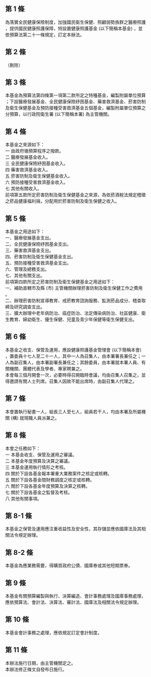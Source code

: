 第 1 條
-------
為落實全民健康保險制度，加強國民衛生保健、照顧弱勢族群之醫療照護  
，提供國民健康照護保障，特設置健康照護基金 (以下簡稱本基金) ，並  
依預算法第二十一條規定，訂定本辦法。

第 2 條
-------
（刪除）

第 3 條
-------
本基金為預算法第四條第一項第二款所定之特種基金，編製附屬單位預算  
；下設醫療發展基金、全民健康保險紓困基金、藥害救濟基金、菸害防制  
及衛生保健基金及預防接種受害救濟基金五個基金，編製附屬單位預算之  
分預算，以行政院衛生署 (以下簡稱本署) 為主管機關。

第 4 條
-------
本基金之來源如下：  
一  由政府循預算程序之撥款。  
二  醫療發展基金收入。  
三  全民健康保險紓困基金收入。  
四  藥害救濟基金收入。  
五  菸害防制及衛生保健基金收入。  
六  預防接種受害救濟基金收入。  
七  其他有關收入。  
前項第五款所定菸害防制及衛生保健基金之來源，為依菸酒稅法規定稽徵  
之菸品健康福利捐，分配用於菸害防制及衛生保健之收入。

第 5 條
-------
本基金之用途如下：  
一、醫療發展基金支出。  
二、全民健康保險紓困基金支出。  
三、藥害救濟基金支出。  
四、菸害防制及衛生保健基金支出。  
五、預防接種受害救濟基金支出。  
六、管理及總務支出。  
七、其他有關支出。  
前項第四款所定之菸害防制及衛生保健基金之用途如下：  
一、補助直轄市及縣 (市) 主管機關辦理菸害防制及衛生保健工作之費用  
    。  
二、辦理菸害防制宣導教育、戒菸教育諮詢服務、監測菸品成分、稽查取  
    締及研究調查支出。  
三、擴大辦理中老年病防治、癌症防治、法定傳染病防治、社區健康、衛  
    生教育、婦幼衛生、優生保健、兒童及青少年保健等衛生保健支出。

第 6 條
-------
本基金之收支、保管及運用，應設健康照護基金管理會 (以下簡稱本會)  
，置委員十七人至二十一人，其中一人為召集人，由本署署長兼任之；一  
人為副召集人，由本署副署長兼任之；其餘委員，由本署就本署人員、有  
關機關、團體代表及學者、專家聘兼之。  
本會每三個月開會一次，必要時得召開臨時會議，均由召集人召集之，並  
得邀請有關人士列席。召集人因故不能出席時，由副召集人代理之。

第 7 條
-------
本會置執行秘書一人，組長三人至七人，組員若干人，均由本署及所屬機  
關 (構) 就現職人員派兼之。

第 8 條
-------
本會之任務如下：  
一  本基金收支、保管及運用之審議。  
二  本基金年度預算及決算之審議。  
三  本基金運用執行情形之考核。  
四  關於下設各基金報本署重大業務案件之核定或核轉。  
五  關於下設各基金間財務調度之核定或核轉。  
六  關於下設各基金年度預算及決算之核轉。  
七  關於下設各基金之監督及考核。  
八  其他有關事項。

第 8-1 條
---------
本基金之保管及運用應注重收益性及安全性，其存儲並應依國庫法及其相  
關法令規定辦理。

第 8-2 條
---------
本基金為應業務需要，得購買政府公債、國庫券或其他短期票券。

第 9 條
-------
本基金有關預算編製與執行、決算編造、會計事務處理及國庫事務處理，  
應依預算法、會計法、決算法、審計法、國庫法及相關法令規定辦理。

第 10 條
--------
本基金會計事務之處理，應依規定訂定會計制度。

第 11 條
--------
本辦法施行日期，由主管機關定之。  
本辦法修正條文自發布日施行。

